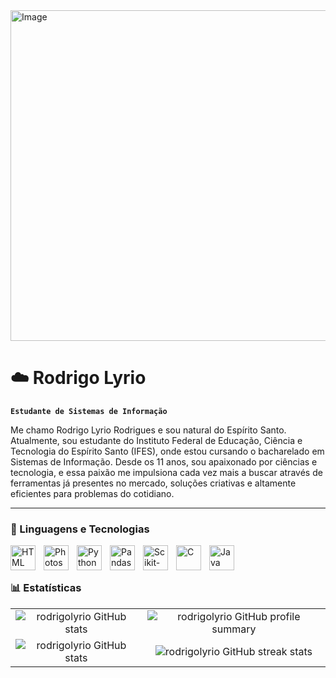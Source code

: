 <img width="1536" height="529" alt="Image" src="https://github.com/user-attachments/assets/38722ab4-4934-4300-8c03-0803935056a0" />

# ☁️ Rodrigo Lyrio 
**`Estudante de Sistemas de Informação`**

Me chamo Rodrigo Lyrio Rodrigues e sou natural do Espírito Santo. Atualmente, sou estudante do Instituto Federal de Educação, Ciência e Tecnologia do Espírito Santo (IFES), onde estou cursando o bacharelado em Sistemas de Informação. Desde os 11 anos, sou apaixonado por ciências e tecnologia, e essa paixão me impulsiona cada vez mais a buscar através de ferramentas já presentes no mercado, soluções criativas e altamente eficientes para problemas do cotidiano.



---

### 🤖 Linguagens e Tecnologias

<img 
    align="left" 
    alt="HTML"
    title="HTML" 
    width="40px" 
    style="padding-right: 10px;" 
    src="https://cdn.jsdelivr.net/gh/devicons/devicon@latest/icons/html5/html5-original.svg" 
/>

<img 
    align="left" 
    alt="Photoshop" 
    title="Photoshop"
    width="40px" 
    style="padding-right: 10px;" 
    src="https://cdn.jsdelivr.net/gh/devicons/devicon@latest/icons/photoshop/photoshop-original.svg" 
/>



<img 
    align="left" 
    alt="Python" 
    title="Python"
    width="40px" 
    style="padding-right: 10px;" 
    src="https://cdn.jsdelivr.net/gh/devicons/devicon@latest/icons/python/python-original.svg" 
/>

<img 
    align="left" 
    alt="Pandas"
    title="Pandas" 
    width="40px" 
    style="padding-right: 10px;" 
    src="https://cdn.jsdelivr.net/gh/devicons/devicon@latest/icons/pandas/pandas-original.svg" 
/>
<img 
    align="left" 
    alt="Scikit-Learn" 
    title="Scikit-Learn"
    width="40px" 
    style="padding-right: 10px;" 
    src="https://cdn.jsdelivr.net/gh/devicons/devicon@latest/icons/scikitlearn/scikitlearn-original.svg" 
/>

<img 
    align="left" 
    alt="C"
    title="C" 
    width="40px" 
    style="padding-right: 10px;" 
    src="https://cdn.jsdelivr.net/gh/devicons/devicon@latest/icons/c/c-original.svg" 
/>

<img 
    align="left" 
    alt="Java" 
    title="Java"
    width="40px" 
    style="padding-right: 10px;" 
    src="https://cdn.jsdelivr.net/gh/devicons/devicon@latest/icons/java/java-plain.svg"
/>

<br/>
<br/>

### 📊 Estatísticas

<p>
<table align="center">
  <tr>
    <td align="center">
      <img src="https://github-readme-stats.vercel.app/api/top-langs/?username=rodrigolyrio&hide=less,scss,hack&show_icons=true&theme=radical&layout=compact&langs_count=8" alt="rodrigolyrio GitHub stats"/>
    </td>
    <td align="center">
      <img src="http://github-profile-summary-cards.vercel.app/api/cards/profile-details?username=rodrigolyrio&theme=radical" alt="rodrigolyrio GitHub profile summary"/>
    </td>
  </tr>
  <tr>
    <td align="center">
      <img src="https://github-readme-stats.vercel.app/api?username=rodrigolyrio&count_private=true&count_public=true&show_icons=true&&theme=radical&include_all_commits=true" alt="rodrigolyrio GitHub stats"/>
    </td>
    <td align="center">
      <img src="https://github-readme-streak-stats.herokuapp.com?user=rodrigolyrio&theme=radical" alt="rodrigolyrio GitHub streak stats"/>
    </td>
  </tr>
</table>
</p>

<!--
<p>
  <img 
    align="left" 
    alt="GitHub Stats" 
    height="200" 
    style="padding-right: 10px;" 
    src="https://github-readme-stats.vercel.app/api?username=rodrigolyrio&show_icons=true&theme=radical&include_all_commits=true&locale=pt-br" 
  />

<img 
      align="left" 
      alt="GitHub Stats" 
      height="200" 
      src="https://github-readme-stats.vercel.app/api/top-langs/?username=rodrigolyrio&theme=radical&layout=compact&custom_title=Tecnologias&langs_count=9" 
  />

</p>
-->


<!--
**rodrigolyrio/Rodrigolyrio** is a ✨ _special_ ✨ repository because its `README.md` (this file) appears on your GitHub profile.

Here are some ideas to get you started:

- 🔭 I’m currently working on ...
- 🌱 I’m currently learning ...
- 👯 I’m looking to collaborate on ...
- 🤔 I’m looking for help with ...
- 💬 Ask me about ...
- 📫 How to reach me: ...
- 😄 Pronouns: ...
- ⚡ Fun fact: ...
-->
